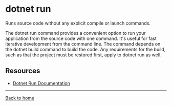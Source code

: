 # dotnet run

Runs source code without any explicit compile or launch commands.

The dotnet run command provides a convenient option to run your application from the source code with one command. It's useful for fast iterative development from the command line. The command depends on the dotnet build command to build the code. Any requirements for the build, such as that the project must be restored first, apply to dotnet run as well.

## Resources

- [Dotnet Run Documentation](https://docs.microsoft.com/en-us/dotnet/core/tools/dotnet-run)

---

[Back to home](../README.md)